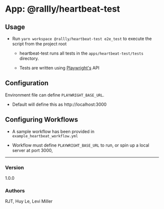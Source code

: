 # App:  @rallly/heartbeat-test

## Usage
* Run `yarn workspace @rallly/heartbeat-test e2e_test` to execute the script from the project root

    * heartbeat-test runs all tests in the `apps/heartbeat-test/tests` directory.

    * Tests are written using [Playwright's](https://wwww.playwright.dev) API

## Configuration
Environment file can define `PLAYWRIGHT_BASE_URL`.
* Default will define this as http://localhost:3000

## Configuring Workflows
* A sample workflow has been provided in `example_heartbeat_workflow.yml`

* Workflow must define `PLAYWRIGHT_BASE_URL` to run, or spin up a local server at port 3000,


---
### Version
1.0.0

### Authors
RJT, Huy Le, Levi Miller

